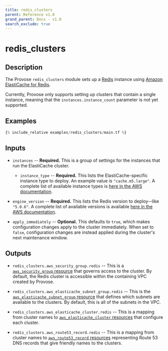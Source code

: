 ```yaml
---
title: redis_clusters
parent: Reference v1.0
grand_parent: Docs - v1.0
search_exclude: true
---
```


# redis_clusters

## Description

The Provose `redis_clusters` module sets up a [Redis](https://redis.io/) instance using [Amazon ElastiCache for Redis](https://aws.amazon.com/elasticache/redis/).

Currently, Provose only supports setting up clusters that contain a single instance, meaning that the `instances.instance_count` parameter is not yet supported.

## Examples

```terraform
{% include_relative examples/redis_clusters/main.tf %}
```

## Inputs

- `instances` -- **Required.** This is a group of settings for the instances that run the ElastiCache cluster.

  - `instance_type` -- **Required.** This lists the ElastiCache-specific instance type to deploy. An example value is `"cache.m5.large"`. A complete list of available instance types is [here in the AWS documentation](https://docs.aws.amazon.com/AmazonElastiCache/latest/red-ug/CacheNodes.SupportedTypes.html).

- `engine_version` -- **Required.** This lists the Redis version to deploy--like `"5.0.6"`. A complete list of available versions is available [here in the AWS documentation](https://docs.aws.amazon.com/AmazonElastiCache/latest/red-ug/supported-engine-versions.html).

- `apply_immediately` -- **Optional.** This defaults to `true`, which makes configuration changes apply to the cluster immediately. When set to `false`, configuration changes are instead applied during the cluster's next maintenance window.

## Outputs

- `redis_clusters.aws_security_group.redis` -- This is a [`aws_security_group` resource](https://www.terraform.io/docs/providers/aws/r/security_group.html) that governs access to the cluster. By default, the Redis cluster is accessible within the containing VPC created by Provose.

- `redis_clusters.aws_elasticache_subnet_group.redis` -- This is the [`aws_elasticache_subnet_group` resource](https://www.terraform.io/docs/providers/aws/r/elasticache_subnet_group.html) that defines which subnets are available to the clusters. By default, this is all of the subnets in the VPC.

- `redis_clusters.aws_elasticache_cluster.redis` -- This is a mapping from cluster names to [`aws_elasticache_cluster` resources](https://www.terraform.io/docs/providers/aws/r/elasticache_cluster.html) that configure each cluster.

- `redis_clusters.aws_route53_record.redis` -- This is a mapping from cluster names to [`aws_route53_record` resources](https://www.terraform.io/docs/providers/aws/r/route53_record.html) representing Route 53 DNS records that give friendly names to the clusters.
